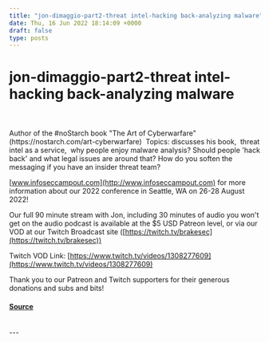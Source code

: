```yaml
---
title: "jon-dimaggio-part2-threat intel-hacking back-analyzing malware"
date: Thu, 16 Jun 2022 18:14:09 +0000
draft: false
type: posts
---
```

# jon-dimaggio-part2-threat intel-hacking back-analyzing malware

<br/>

<br/>
Author of the #noStarch book "The Art of Cyberwarfare" (https://nostarch.com/art-cyberwarfare)   
Topics:  
discusses his book,   
threat intel as a service,   
why people enjoy malware analysis?  
Should people 'hack back' and what legal issues are around that?  
How do you soften the messaging if you have an insider threat team?

[www.infoseccampout.com](http://www.infoseccampout.com) for more information about our 2022 conference in Seattle, WA on 26-28 August 2022!

Our full 90 minute stream with Jon, including 30 minutes of audio you won't get on the audio podcast is available at the $5 USD Patreon level, or via our VOD at our Twitch Broadcast site ([https://twitch.tv/brakesec](https://twitch.tv/brakesec))  
  
  
  
Twitch VOD Link: [https://www.twitch.tv/videos/1308277609](https://www.twitch.tv/videos/1308277609)

Thank you to our Patreon and Twitch supporters for their generous donations and subs and bits!

#### [Source](http://brakeingsecurity.com/jon-dimaggio-part2-threat-intel-hacking-back-analyzing-malware)

<br/>
---
